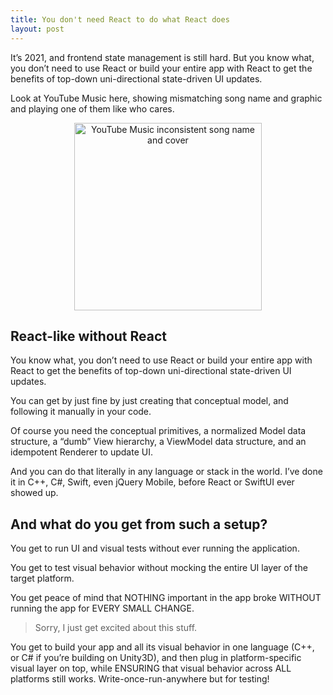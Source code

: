 ```yaml
---
title: You don't need React to do what React does
layout: post
---
```


It’s 2021, and frontend state management is still hard. But you know what, you
don’t need to use React or build your entire app with React to get the benefits
of top-down uni-directional state-driven UI updates.

Look at YouTube Music here, showing mismatching song name and graphic and
playing one of them like who cares.

<center>
  <img
    src="{{ site.baseurl }}{{ site.imgurl }}/youtube-music-inconsistent-state.png"
    alt="YouTube Music inconsistent song name and cover"
    width="300"
  />
</center>

## React-like without React

You know what, you don’t need to use React or build your entire app with React
to get the benefits of top-down uni-directional state-driven UI updates.

You can get by just fine by just creating that conceptual model, and following
it manually in your code. 

Of course you need the conceptual primitives, a normalized Model data
structure, a “dumb” View hierarchy, a ViewModel data structure, and an
idempotent Renderer to update UI.

And you can do that literally in any language or stack in the world. I’ve done
it in C++, C#, Swift, even jQuery Mobile, before React or SwiftUI ever showed
up. 

## And what do you get from such a setup?

You get to run UI and visual tests without ever running the application.

You get to test visual behavior without mocking the entire UI layer of the
target platform. 

You get peace of mind that NOTHING important in the app broke WITHOUT running
the app for EVERY SMALL CHANGE.

> Sorry, I just get excited about this stuff.

You get to build your app and all its visual behavior in one language (C++, or
C# if you’re building on Unity3D), and then plug in platform-specific visual
layer on top, while ENSURING that visual behavior across ALL platforms still
works. Write-once-run-anywhere but for testing!


